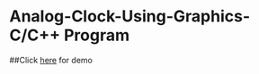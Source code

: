 # Analog-Clock-Using-Graphics-C/C++ Program

##Click <a href='https://www.youtube.com/watch?v=2MamofnkbGg'>here</a> for demo

